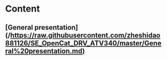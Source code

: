 # Content

## [General presentation] (/https://raw.githubusercontent.com/zheshidao881126/SE_OpenCat_DRV_ATV340/master/General%20presentation.md)
